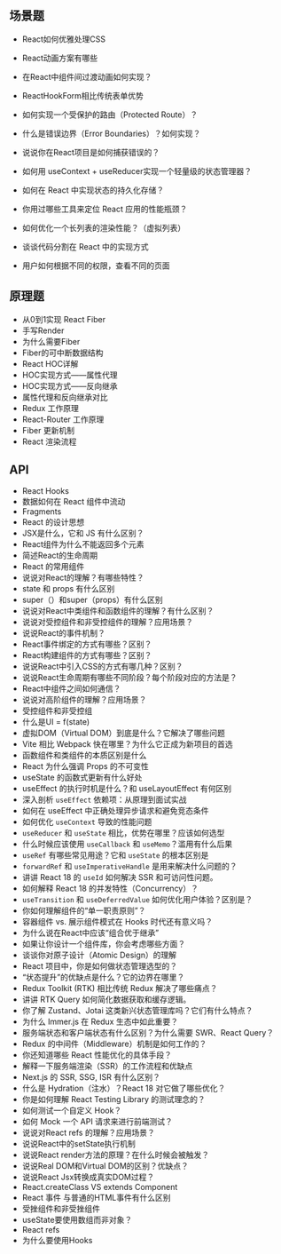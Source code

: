 ## 场景题

- React如何优雅处理CSS


- React动画方案有哪些
- 在React中组件间过渡动画如何实现？
- ReactHookForm相比传统表单优势
- 如何实现一个受保护的路由（Protected Route）？
- 什么是错误边界（Error Boundaries）？如何实现？
- 说说你在React项目是如何捕获错误的？
- 如何用 useContext + useReducer实现一个轻量级的状态管理器？
- 如何在 React 中实现状态的持久化存储？
- 你用过哪些工具来定位 React 应用的性能瓶颈？
- 如何优化一个长列表的渲染性能？（虚拟列表）
- 谈谈代码分割在 React 中的实现方式
- 用户如何根据不同的权限，查看不同的页面

## 原理题

- 从0到1实现 React Fiber
- 手写Render
- 为什么需要Fiber
- Fiber的可中断数据结构
- React HOC详解
- HOC实现方式——属性代理
- HOC实现方式——反向继承
- 属性代理和反向继承对比
- Redux 工作原理
- React-Router 工作原理
- Fiber 更新机制
- React 渲染流程


## API

- React Hooks
- 数据如何在 React 组件中流动
- Fragments
- React 的设计思想
- JSX是什么，它和 JS 有什么区别？
- React组件为什么不能返回多个元素
- 简述React的生命周期
- React 的常用组件
- 说说对React的理解？有哪些特性？
- state 和 props 有什么区别
- super（）和super（props）有什么区别
- 说说对React中类组件和函数组件的理解？有什么区别？
- 说说对受控组件和非受控组件的理解？应用场景？
- 说说React的事件机制？
- React事件绑定的方式有哪些？区别？
- React构建组件的方式有哪些？区别？
- 说说React中引入CSS的方式有哪几种？区别？
- 说说React生命周期有哪些不同阶段？每个阶段对应的方法是？
- React中组件之间如何通信？
- 说说对高阶组件的理解？应用场景？
- 受控组件和非受控组
- 什么是UI = f(state)
- 虚拟DOM（Virtual DOM）到底是什么？它解决了哪些问题
- Vite 相比 Webpack 快在哪里？为什么它正成为新项目的首选
- 函数组件和类组件的本质区别是什么
- React 为什么强调 Props 的不可变性
- useState 的函数式更新有什么好处
- useEffect 的执行时机是什么？和 useLayoutEffect 有何区别
- 深入剖析 `useEffect` 依赖项：从原理到面试实战
- 如何在 useEffect 中正确处理异步请求和避免竞态条件
- 如何优化 `useContext` 导致的性能问题
- `useReducer` 和 `useState` 相比，优势在哪里？应该如何选型
- 什么时候应该使用 `useCallback` 和 `useMemo`？滥用有什么后果
- `useRef` 有哪些常见用途？它和 `useState` 的根本区别是
- `forwardRef` 和 `useImperativeHandle` 是用来解决什么问题的？
- 讲讲 React 18 的 `useId` 如何解决 SSR 和可访问性问题。
- 如何解释 React 18 的并发特性（Concurrency）？
- `useTransition` 和 `useDeferredValue` 如何优化用户体验？区别是？
- 你如何理解组件的“单一职责原则”？
- 容器组件 vs. 展示组件模式在 Hooks 时代还有意义吗？
- 为什么说在React中应该“组合优于继承”
- 如果让你设计一个组件库，你会考虑哪些方面？
- 谈谈你对原子设计（Atomic Design）的理解
- React 项目中，你是如何做状态管理选型的？
- “状态提升”的优缺点是什么？它的边界在哪里？
- Redux Toolkit (RTK) 相比传统 Redux 解决了哪些痛点？
- 讲讲 RTK Query 如何简化数据获取和缓存逻辑。
- 你了解 Zustand、Jotai 这类新兴状态管理库吗？它们有什么特点？
- 为什么 Immer.js 在 Redux 生态中如此重要？
- 服务端状态和客户端状态有什么区别？为什么需要 SWR、React Query？
- Redux 的中间件（Middleware）机制是如何工作的？
- 你还知道哪些 React 性能优化的具体手段？
- 解释一下服务端渲染（SSR）的工作流程和优缺点
- Next.js 的 SSR, SSG, ISR 有什么区别？
- 什么是 Hydration（注水）？React 18 对它做了哪些优化？
- 你是如何理解 React Testing Library 的测试理念的？
- 如何测试一个自定义 Hook？
- 如何 Mock 一个 API 请求来进行前端测试？
- 说说对React refs 的理解？应用场景？
- 说说React中的setState执行机制
- 说说React render方法的原理？在什么时候会被触发？
- 说说Real DOM和Virtual DOM的区别？优缺点？
- 说说React Jsx转换成真实DOM过程？
- React.createClass VS extends Component
- React 事件 与普通的HTML事件有什么区别
- 受挫组件和非受挫组件
- useState要使用数组而非对象？
- React refs
- 为什么要使用Hooks